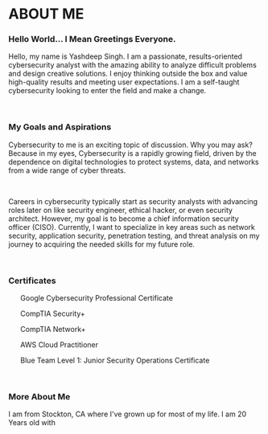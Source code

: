# ABOUT ME
<html/>
  
<h3>Hello World... I Mean Greetings Everyone.</h3>
<div>
  <p>Hello, my name is Yashdeep Singh. I am a passionate, results-oriented cybersecurity analyst with the
    amazing ability to analyze difficult problems and design creative solutions. I enjoy thinking outside the
    box and value high-quality results and meeting user expectations. I am a self-taught cybersecurity looking
    to enter the field and make a change.</p>
</div>
  <br>
<h3>My Goals and Aspirations</h3>
<div>
  <p>Cybersecurity to me is an exciting topic of discussion. Why you may ask? Because in my eyes, Cybersecurity
    is a rapidly growing field, driven by the dependence on digital technologies to protect systems, data, and 
    networks from a wide range of cyber threats.</p>
  <br> 
  <p>Careers in cybersecurity typically start as security analysts with advancing roles later on like security 
    engineer, ethical hacker, or even security architect. However, my goal is to become a chief information 
    security officer (CISO). Currently, I want to specialize in key areas such as network security, application 
    security, penetration testing, and threat analysis on my journey to acquiring the needed skills for my future 
    role.</p>
</div>
  <br>
<h3>Certificates</h3>
<div>
  <p>
    <ol>Google Cybersecurity Professional Certificate</ol>
    <ol>CompTIA Security+ </ol>
    <ol>CompTIA Network+</ol>
    <ol>AWS Cloud Practitioner </ol>
    <ol>Blue Team Level 1: Junior Security Operations Certificate</ol>
  </p>
</div>
<br>
<h3>More About Me</h3>
<div>
  <p>I am from Stockton, CA where I've grown up for most of my life. I am 20 Years old with </p>
</div>
<br>
